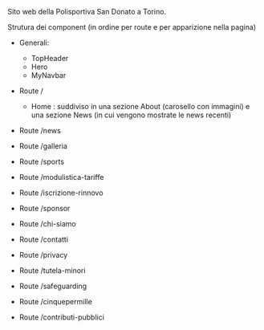 Sito web della Polisportiva San Donato a Torino. 

Strutura dei component (in ordine per route e per apparizione nella pagina)


- Generali: 
    - TopHeader
    - Hero
    - MyNavbar

- Route /
    - Home : suddiviso in una sezione About (carosello con immagini) e una sezione News (in cui vengono mostrate le news recenti)

- Route /news

- Route /galleria

- Route /sports

- Route /modulistica-tariffe

- Route /iscrizione-rinnovo

- Route /sponsor

- Route /chi-siamo

- Route /contatti

- Route /privacy

- Route /tutela-minori

- Route /safeguarding

- Route /cinquepermille

- Route /contributi-pubblici

